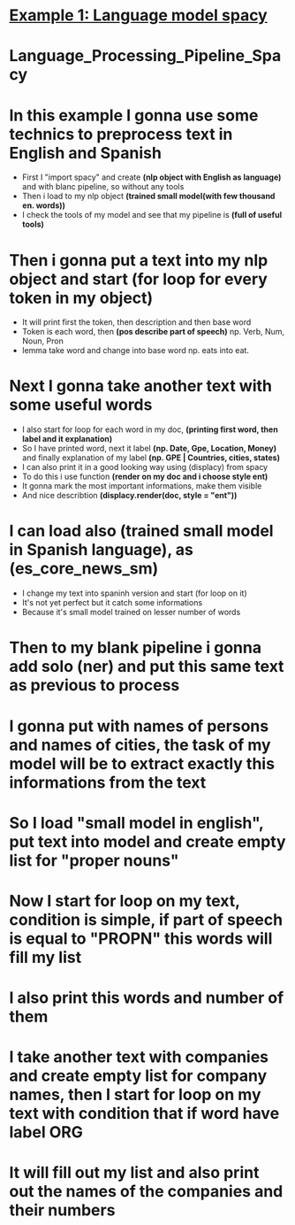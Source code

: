 # [Example 1: Language model spacy](https://github.com/JakubTabor/Language_model_Pipeline/blob/main/Language_Processing_Pipeline_Spacy.ipynb)
# Language_Processing_Pipeline_Spacy

# In this example I gonna use some technics to preprocess text in English and Spanish
* First I "import spacy" and create **(nlp object with English as language)** and with blanc pipeline, so without any tools
* Then i load to my nlp object **(trained small model(with few thousand en. words))**
* I check the tools of my model and see that my pipeline is **(full of useful tools)**

# Then i gonna put a text into my nlp object and start (for loop for every token in my object)
* It will print first the token, then description and then base word
* Token is each word, then **(pos describe part of speech)** np. Verb, Num, Noun, Pron
* lemma take word and change into base word np. eats into eat.

# Next I gonna take another text with some useful words
* I also start for loop for each word in my doc, **(printing first word, then label and it explanation)**
* So I have printed word, next it label **(np. Date, Gpe, Location, Money)** and finally explanation of my label **(np. GPE | Countries, cities, states)**
* I can also print it in a good looking way using (displacy) from spacy
* To do this i use function **(render on my doc and i choose style ent)**
* It gonna mark the most important informations, make them visible
* And nice describtion **(displacy.render(doc, style = "ent"))**

# I can load also (trained small model in Spanish language), as (es_core_news_sm)
* I change my text into spaninh version and start (for loop on it)
* It's not yet perfect but it catch some informations
* Because it's small model trained on lesser number of words

# Then to my blank pipeline i gonna add solo (ner) and put this same text as previous to process
# I gonna put with names of persons and names of cities, the task of my model will be to extract exactly this informations from the text
# So I load "small model in english", put text into model and create empty list for "proper nouns"  
# Now I start for loop on my text, condition is simple, if part of speech is equal to "PROPN" this words will fill my list
# I also print this words and number of them 
# I take another text with companies and create empty list for company names, then I start for loop on my text with condition that if word have label ORG
# It will fill out my list and also print out the names of the companies and their numbers

